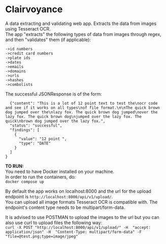 # Clairvoyance
A data extracting and validating web app. Extracts the data from images using Tesseract OCR.<br>
The app "extracts" the following types of data from images through regex, and then "validates" them (if applicable): <br>
```->phone numbers
->id numbers
->credit card numbers
->plate ids
->dates
->emails
->domains
->urls
->hashes
->combolists
```

The successful JSONResponse is of the form: <br>
```JSON/
  {"content": "This is a lot of 12 point text to test the\nocr code and see if it works on all types\nof file format.\n\nThe quick brown dog jumped over the\nlazy fox. The quick brown dog jumped\nover the lazy fox. The quick brown dog\njumped over the lazy fox. The quick\nbrown dog jumped over the lazy fox.",
  "status": "successful",
  "findings": [
    {
      "value": "12 point ",
      "type": "DATE"
    }
  ]
}
```

**TO RUN:**<br>
You need to have Docker installed on your machine. <br>
In order to run the containers, do: <br>
```docker compose up```

By default the app works on localhost:8000 and the url for the upload endpoint is ```http://localhost:8000/api/v1/upload/```. <br>
You can upload all image formats Tesseract OCR is compatible with. The endpoint's content type needs to be multipart/form-data. <br>

It is advised to use POSTMAN to upload the images to the url but you can also use curl to upload files the following way: <br>
```curl -X POST "http://localhost:8000/api/v1/upload/" -H  "accept: application/json" -H  "Content-Type: multipart/form-data" -F "file=@test.png;type=image/jpeg"```
